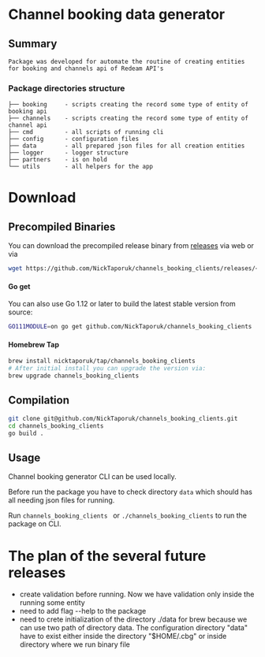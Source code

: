 # Channel booking data generator
## Summary
    Package was developed for automate the routine of creating entities for booking and channels api of Redeam API's
### Package directories structure
    ├── booking     - scripts creating the record some type of entity of booking api
    ├── channels    - scripts creating the record some type of entity of channel api
    ├── cmd         - all scripts of running cli
    ├── config      - configuration files
    ├── data        - all prepared json files for all creation entities
    ├── logger      - logger structure
    ├── partners    - is on hold
    └── utils       - all helpers for the app

# Download

## Precompiled Binaries

You can download the precompiled release binary from [releases](https://github.com/NickTaporuk/channels_booking_clients/releases/) via web
or via

```bash
wget https://github.com/NickTaporuk/channels_booking_clients/releases/<version>/channels_booking_clients_<version>_<os>_<arch>
```

#### Go get

You can also use Go 1.12 or later to build the latest stable version from source:

```bash
GO111MODULE=on go get github.com/NickTaporuk/channels_booking_clients
```

#### Homebrew Tap

```bash
brew install nicktaporuk/tap/channels_booking_clients
# After initial install you can upgrade the version via:
brew upgrade channels_booking_clients
```
## Compilation

```bash
git clone git@github.com/NickTaporuk/channels_booking_clients.git
cd channels_booking_clients
go build .
```

## Usage

Channel booking generator CLI can be used locally.

Before run the package you have to check directory `data` which should has all needing json files for running.

Run `channels_booking_clients ` or `./channels_booking_clients` to run the package on CLI.

# The plan of the several future releases
+ create validation before running. Now we have validation only inside the running some entity
+ need to add flag --help to the package
+ need to crete initialization of the directory ./data for brew because we 
    can use two path of directory data.
    The configuration directory "data" have to exist either inside the directory "$HOME/.cbg" or inside directory where we run binary file